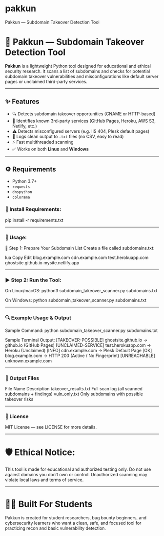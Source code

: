 # pakkun
 Pakkun — Subdomain Takeover Detection Tool

 # 🥷 Pakkun — Subdomain Takeover Detection Tool

**Pakkun** is a lightweight Python tool designed for educational and ethical security research. It scans a list of subdomains and checks for potential subdomain takeover vulnerabilities and misconfigurations like default server pages or unclaimed third-party services.

---

## ✨ Features

- 🔍 Detects subdomain takeover opportunities (CNAME or HTTP-based)
- 📡 Identifies known 3rd-party services (GitHub Pages, Heroku, AWS S3, Netlify, etc.)
- ⚠️ Detects misconfigured servers (e.g. IIS 404, Plesk default pages)
- 📝 Logs clean output to `.txt` files (no CSV, easy to read)
- ⚡ Fast multithreaded scanning
- ✅ Works on both **Linux** and **Windows**

---

## ⚙️ Requirements

- Python 3.7+
- `requests`
- `dnspython`
- `colorama`

### 🔧 Install Requirements:

pip install -r requirements.txt

---

### 🚀 Usage:

🧾 Step 1: Prepare Your Subdomain List
Create a file called subdomains.txt:

lua
Copy
Edit
blog.example.com
cdn.example.com
test.herokuapp.com
ghostsite.github.io
mysite.netlify.app

---

### ▶️ Step 2: Run the Tool:
On Linux/macOS:
python3 subdomain_takeover_scanner.py subdomains.txt

On Windows:
python subdomain_takeover_scanner.py subdomains.txt

---



### 🔍 Example Usage & Output
Sample Command:
python subdomain_takeover_scanner.py subdomains.txt

Sample Terminal Output:
[TAKEOVER-POSSIBLE] ghostsite.github.io → github.io (GitHub Pages)
[UNCLAIMED-SERVICE] test.herokuapp.com → Heroku (Unclaimed)
[INFO] cdn.example.com → Plesk Default Page
[OK] blog.example.com → HTTP 200 (Active / No Fingerprint)
[UNREACHABLE] unknown.example.com

---


### 📁 Output Files
File Name	Description
takeover_results.txt	Full scan log (all scanned subdomains + findings)
vuln_only.txt	Only subdomains with possible takeover risks

---

### 📜 License
MIT License — see LICENSE for more details.

---

# 🛡️ Ethical Notice:
This tool is made for educational and authorized testing only.
Do not use against domains you don’t own or control.
Unauthorized scanning may violate local laws and terms of service.

---

# 👨‍🎓 Built For Students
Pakkun is created for student researchers, bug bounty beginners, and cybersecurity learners who want a clean, safe, and focused tool for practicing recon and basic vulnerability detection.
